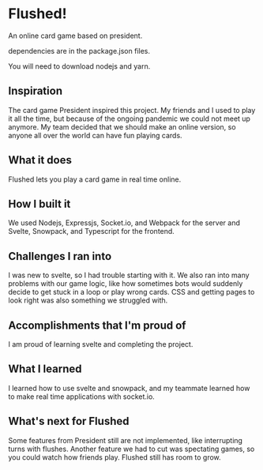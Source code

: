 # Flushed!

An online card game based on president. 

dependencies are in the package.json files.

You will need to download nodejs and yarn.

## Inspiration

The card game President inspired this project. My friends and I used to play it all the time, but because of the ongoing pandemic we could not meet up anymore. My team decided that we should make an online version, so anyone all over the world can have fun playing cards. 

## What it does

Flushed lets you play a card game in real time online. 

## How I built it

We used Nodejs, Expressjs, Socket.io, and Webpack for the server and Svelte, Snowpack, and Typescript for the frontend. 

## Challenges I ran into

I was new to svelte, so I had trouble starting with it. We also ran into many problems with our game logic, like how sometimes bots would suddenly decide to get stuck in a loop or play wrong cards. CSS and getting pages to look right was also something we struggled with. 

## Accomplishments that I'm proud of

I am proud of learning svelte and completing the project. 

## What I learned

I learned how to use svelte and snowpack, and my teammate learned how to make real time applications with socket.io. 

## What's next for Flushed

Some features from President still are not implemented, like interrupting turns with flushes. Another feature we had to cut was spectating games, so you could watch how friends play. Flushed still has room to grow.
